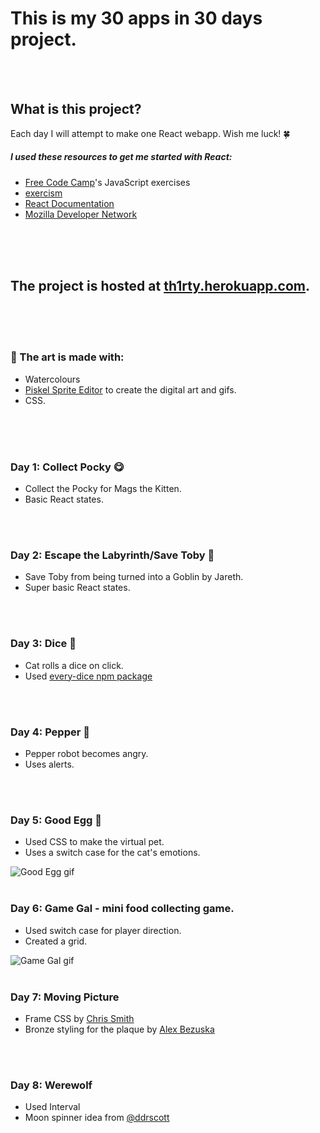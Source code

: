
# This is my 30 apps in 30 days project.
<br/>
<br/>

## What is this project?

Each day I will attempt to make one React webapp.
Wish me luck! 🍀

##### I used these resources to get me started with React:
- [Free Code Camp](https://www.freecodecamp.com/)'s JavaScript exercises
- [exercism](http://exercism.io/)
- [React Documentation](https://facebook.github.io/react/)
- [Mozilla Developer Network](https://developer.mozilla.org/en-US/)
<br/>
<br/>
<br/>

## The project is hosted at [th1rty.herokuapp.com](https://th1rty.herokuapp.com/).

<br/>
<br/>
<br/>

### 🎨 The art is made with:
- Watercolours
- [Piskel Sprite Editor](http://www.piskelapp.com/) to create the digital art and gifs.
- CSS.
<br/>
<br/>
<br/>

### Day 1: Collect Pocky 😋
- Collect the Pocky for Mags the Kitten.
- Basic React states.
<br/>
<br/>

### Day 2: Escape the Labyrinth/Save Toby 👶
- Save Toby from being turned into a Goblin by Jareth.
- Super basic React states.
<br/>
<br/>

### Day 3: Dice 🎲
- Cat rolls a dice on click.
- Used [every-dice npm package](https://www.npmjs.com/package/every-dice)
<br/>
<br/>

### Day 4: Pepper 🤖
- Pepper robot becomes angry.
- Uses alerts.
<br/>
<br/>

### Day 5: Good Egg 🥚
- Used CSS to make the virtual pet.
- Uses a switch case for the cat's emotions.

![Good Egg gif](https://media.giphy.com/media/l0IydJ8PcTC3dBtpS/giphy.gif "Good Egg in action!")
<br/>
<br/>

### Day 6: Game Gal - mini food collecting game.
- Used switch case for player direction.
- Created a grid.

![Game Gal gif](https://media.giphy.com/media/3og0IDf6weVX4zOtpu/giphy.gif "Game Gal in action")
<br />
<br />

### Day 7: Moving Picture
- Frame CSS by [Chris Smith](https://codepen.io/chris22smith/pen/PbBwjp)
- Bronze styling for the plaque by [Alex Bezuska](https://codepen.io/AlexBezuska/pen/zyiCs)
<br />
<br />

### Day 8: Werewolf
- Used Interval
- Moon spinner idea from [@ddrscott](https://gist.github.com/ddrscott/5339084)
